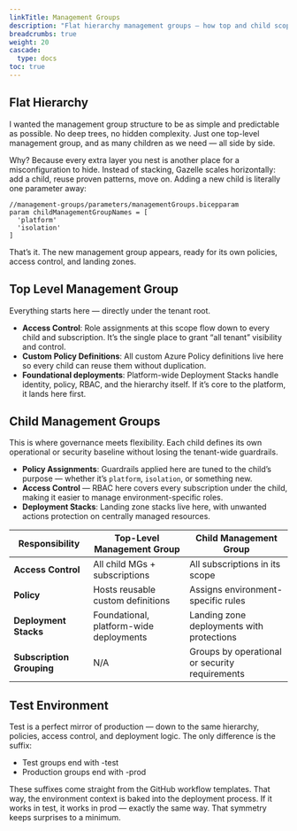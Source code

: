 ```yaml
---
linkTitle: Management Groups
description: "Flat hierarchy management groups — how top and child scopes work together"
breadcrumbs: true
weight: 20
cascade:
  type: docs
toc: true
---
```



## Flat Hierarchy

I wanted the management group structure to be as simple and predictable as possible. No deep trees, no hidden complexity. Just one top-level management group, and as many children as we need — all side by side.

Why? Because every extra layer you nest is another place for a misconfiguration to hide. Instead of stacking, Gazelle scales horizontally: add a child, reuse proven patterns, move on. Adding a new child is literally one parameter away:
```bicep
//management-groups/parameters/managementGroups.bicepparam  
param childManagementGroupNames = [
  'platform'
  'isolation'
]
```
That’s it. The new management group appears, ready for its own policies, access control, and landing zones.

## Top Level Management Group

Everything starts here — directly under the tenant root.

- **Access Control**: Role assignments at this scope flow down to every child and subscription. It’s the single place to grant “all tenant” visibility and control.
- **Custom Policy Definitions**: All custom Azure Policy definitions live here so every child can reuse them without duplication.
- **Foundational deployments**: Platform-wide Deployment Stacks handle identity, policy, RBAC, and the hierarchy itself. If it’s core to the platform, it lands here first.

## Child Management Groups

This is where governance meets flexibility. Each child defines its own operational or security baseline without losing the tenant-wide guardrails.

- **Policy Assignments**: Guardrails applied here are tuned to the child’s purpose — whether it’s `platform`, ``isolation``, or something new.
- **Access Control** — RBAC here covers every subscription under the child, making it easier to manage environment-specific roles.
- **Deployment Stacks**: Landing zone stacks live here, with unwanted actions protection on centrally managed resources.


| Responsibility        | Top-Level Management Group | Child Management Group |
|-----------------------|----------------------------|------------------------|
| **Access Control**    | All child MGs + subscriptions	 | All subscriptions in its scope |
| **Policy**            | Hosts reusable custom definitions	| Assigns environment-specific rules |
| **Deployment Stacks** | Foundational, platform-wide deployments	| Landing zone deployments with protections |
| **Subscription Grouping** | N/A | Groups by operational or security requirements |

## Test Environment

Test is a perfect mirror of production — down to the same hierarchy, policies, access control, and deployment logic. The only difference is the suffix:
- Test groups end with -test
- Production groups end with -prod

These suffixes come straight from the GitHub workflow templates. That way, the environment context is baked into the deployment process. If it works in test, it works in prod — exactly the same way. That symmetry keeps surprises to a minimum.